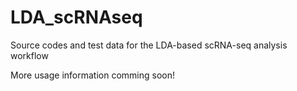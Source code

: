 # LDA_scRNAseq

Source codes and test data for the LDA-based scRNA-seq analysis workflow

More usage information comming soon!
